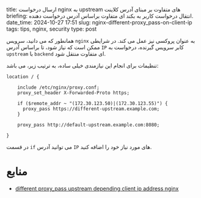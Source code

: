 title: ارسال درخواست nginx به upstream های متفاوت بر مبنای آدرس کلاینت
briefing: انتقال درخواست کاربر به بکند ای متفاوت براساس آدرس درخواست دهنده.
date_time: 2024-10-27 17:51
slug: nginx-different-proxy_pass-on-client-ip
tags: tips, nginx, security
type: post

همانطور که می دانید، سرویس `nginx` به عنوان پروکسی نیز عمل می کند. در شرایطی ممکن است که نیاز شود، تا
 براساس آدرس `IP` کابر سرویس گیرنده، درخواست به `upstream` با `backend` ای متفاوت منتقل شود.

تنظیمات برای انجام این نیازمندی خیلی ساده، به ترتیب زیر، می باشد:

    location / {
    
        include /etc/nginx/proxy.conf;
        proxy_set_header X-Forwarded-Proto https;
    
        if ($remote_addr ~ "(172.30.123.50)|(172.30.123.55)") {
          proxy_pass https://different-upstream.example.com;
        }
    
        proxy_pass http://default-upstream.example.com:8080;
    
    }

در قسمت `if` می توانید آدرس `IP` های مورد نیاز خود را اضافه کنید.

#  منابع
 - [different proxy_pass upstream depending client ip address nginx](https://www.claudiokuenzler.com/blog/804/different-proxy_pass-upstream-depending-client-ip-address-nginx)